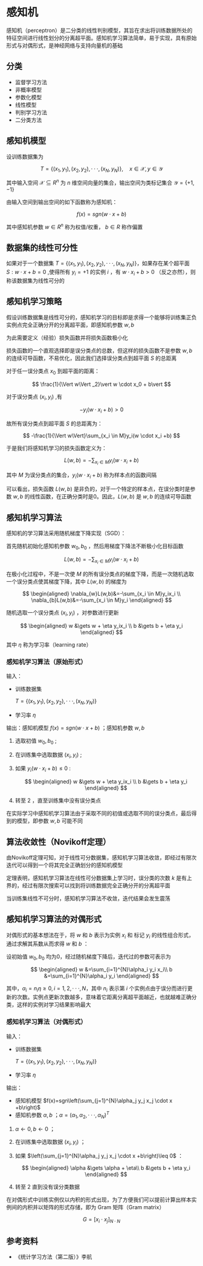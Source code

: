 # 感知机

感知机（perceptron）是二分类的线性判别模型，其旨在求出将训练数据所处的特征空间进行线性划分的分离超平面。感知机学习算法简单，易于实现，具有原始形式与对偶形式，是神经网络与支持向量机的基础

## 分类
- 监督学习方法
- 非概率模型
- 参数化模型
- 线性模型
- 判别学习方法
- 二分类方法

## 感知机模型

设训练数据集为

$$
T=\{(x_1,y_1),(x_2,y_2),···,(x_N,y_N)\},\quad x\in \mathcal{X},y\in \mathcal{Y}
$$

其中输入空间 $\mathcal{X}\subseteq R^n$ 为 $n$ 维空间向量的集合，输出空间为类标记集合 $\mathcal{Y}=\{+1,-1\}$

由输入空间到输出空间的如下函数称为感知机：

$$
f(x)=sgn(w \cdot x +b)
$$

其中感知机参数 $w\in R^n$ 称为权值/权重， $b\in R$ 称作偏置

## 数据集的线性可分性

如果对于一个数据集 $T=\{(x_1,y_1),(x_2,y_2),···,(x_N,y_N)\}$，如果存在某个超平面 $S:w \cdot x +b=0$ ,使得所有 $y_i=+1$ 的实例 $i$ ，有 $w\cdot x_i +b > 0$ （反之亦然），则称该数据集为线性可分的

## 感知机学习策略

假设训练数据集是线性可分的，感知机学习的目标即是求得一个能够将训练集正负实例点完全正确分开的分离超平面，即感知机参数 $w,b$

为此需要定义（经验）损失函数并将损失函数极小化

损失函数的一个直观选择即是误分类点的总数，但这样的损失函数不是参数 $w,b$ 的连续可导函数，不易优化，因此我们选择误分类点到超平面 $S$ 的总距离

对于任一误分类点 $x_0$ 到超平面的距离：

$$
\frac{1}{\Vert w\Vert _2}\vert w \cdot x_0 + b\vert
$$

对于误分类点 $(x_i,y_i)$ ,有

$$
-y_i(w \cdot x_i +b) > 0
$$

故所有误分类点到超平面 $S$ 的总距离为：

$$
-\frac{1}{\Vert w\Vert}\sum_{x_i \in M}y_i(w \cdot x_i +b)
$$

于是我们将感知机学习的损失函数定义为：

$$
L(w,b) = - \sum_{x_i \in M}y_i(w \cdot x_i +b)
$$

其中 $M$ 为误分类点的集合，$y_i(w \cdot x_i +b)$ 称为样本点的函数间隔

可以看出，损失函数 $L(w,b)$ 是非负的，对于一个特定的样本点，在误分类时是参数 $w,b$ 的线性函数，在正确分类时是0。因此，$L(w,b)$ 是 $w,b$ 的连续可导函数

## 感知机学习算法

感知机的学习算法采用随机梯度下降实现（SGD）：

首先随机初始化感知机参数 $w_0,b_0$ ，然后用梯度下降法不断极小化目标函数

$$
L(w,b)=-\sum_{x_i \in M}y_i(w \cdot x_i +b)
$$

在极小化过程中，不是一次使 $M$ 的所有误分类点的梯度下降，而是一次随机选取一个误分类点使其梯度下降，其中 $L(w,b)$ 的梯度为

$$
\begin{aligned}
\nabla_{w}L(w,b)&=-\sum_{x_i \in M}y_ix_i \\
\nabla_{b}L(w,b)&=-\sum_{x_i \in M}y_i
\end{aligned}
$$

随机选取一个误分类点 $(x_i,y_i)$ ，对参数进行更新

$$
\begin{aligned}
w &\gets w + \eta y_ix_i \\
b &\gets b + \eta y_i
\end{aligned}
$$

其中 $\eta$ 称为学习率（learning rate）

### 感知机学习算法（原始形式）

输入：

- 训练数据集

    $T=\{(x_1,y_1),(x_2,y_2),···,(x_N,y_N)\}$

- 学习率 $\eta$

输出：感知机模型 $f(x)=sgn(w \cdot x +b)$ ；感知机参数 $w, b$

1. 选取初值 $w_0,b_0$ ;
2. 在训练集中选取数据 $(x_i,y_i)$ ;
3. 如果 $y_i(w \cdot x_i +b) \leq 0$ :

    $$
    \begin{aligned}
    w &\gets w + \eta y_ix_i \\
    b &\gets b + \eta y_i
    \end{aligned}
    $$
4. 转至 2 ，直至训练集中没有误分类点

在实际学习中感知机学习算法由于采取不同的初值或选取不同的误分类点，最后得到的模型，即参数 $w,b$ 可能不同

## 算法收敛性（Novikoff定理）

由Novikoff定理可知，对于线性可分数据集，感知机学习算法收敛，即经过有限次迭代可以得到一个将其完全正确划分的感知机模型

定理表明，感知机学习算法在线性可分数据集上学习时，误分类的次数 $k$ 是有上界的，经过有限次搜索可以找到将训练数据完全正确分开的分离超平面

当训练集线性不可分时，感知机学习算法不收敛，迭代结果会发生震荡

## 感知机学习算法的对偶形式

对偶形式的基本想法在于，将 $w$ 和 $b$ 表示为实例 $x_i$ 和 标记 $y_i$ 的线性组合形式，通过求解其系数从而求得 $w$ 和 $b$ ：

设初始值 $w_0, b_0$ 均为0，经过随机梯度下降后，迭代过的参数可表示为

$$
\begin{aligned}
w &=\sum_{i=1}^{N}\alpha_i y_i x_i\\
b &=\sum_{i=1}^{N}\alpha_i y_i
\end{aligned}
$$

其中，$\alpha_i=n_i\eta \geq 0, i=1,2,···,N$，其中 $n_i$ 表示第 $i$ 个实例点由于误分而进行更新的次数。实例点更新次数越多，意味着它距离分离超平面越近，也就越难正确分类，这样的实例对学习结果影响最大

### 感知机学习算法（对偶形式）

输入：

- 训练数据集

    $T=\{(x_1,y_1),(x_2,y_2),···,(x_N,y_N)\}$

- 学习率 $\eta$

输出：

- 感知机模型 $f(x)=sgn\left(\sum_{j=1}^{N}\alpha_j y_j x_j \cdot x +b\right)$
- 感知机参数 $\alpha, b$ ；$\alpha = (\alpha_1, \alpha_2,···,\alpha_N)^T$

1. $\alpha \gets 0, b \gets 0$ ；
2. 在训练集中选取数据 $(x_i, y_i)$ ；
3. 如果 $\left(\sum_{j=1}^{N}\alpha_j y_j x_j \cdot x +b\right)\leq 0$ ：

    $$
    \begin{aligned}
    \alpha &\gets \alpha + \eta\\
    b &\gets b + \eta y_i
    \end{aligned}
    $$

4. 转至 2 直到没有误分类数据

在对偶形式中训练实例仅以内积的形式出现，为了方便我们可以提前计算出样本实例间的内积并以矩阵的形式存储，即为 Gram 矩阵（Gram matrix）

$$
G=[x_i \cdot x_j]_{N \cdot N}
$$

## 参考资料

-   《统计学习方法（第二版）》李航
